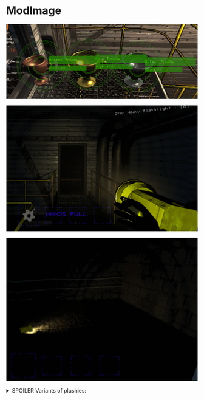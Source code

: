 # ModImage

![Trophies](trophies.PNG)

![Flashlightheld](Capture.PNG)

![Flashlightground](Capture2.PNG)



<details>
  <summary>SPOILER Variants of plushies:</summary>

  -Black Bear

  -Black Sheep

  -Molten Pig

  -Golden Penguin

  -Rupert

  -Robotic Rabbit
  
</details>
